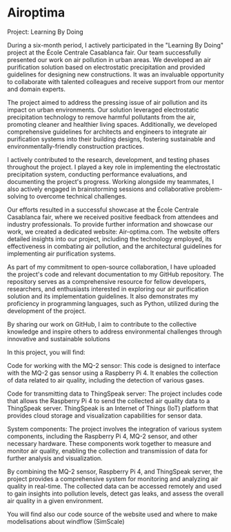 # Airoptima
Project: Learning By Doing

During a six-month period, I actively participated in the "Learning By Doing" project at the École Centrale Casablanca fair.
Our team successfully presented our work on air pollution in urban areas. We developed an air purification solution based on electrostatic precipitation and provided guidelines for designing new constructions.
It was an invaluable opportunity to collaborate with talented colleagues and receive support from our mentor and domain experts.

The project aimed to address the pressing issue of air pollution and its impact on urban environments. 
Our solution leveraged electrostatic precipitation technology to remove harmful pollutants from the air, promoting cleaner and healthier living spaces.
Additionally, we developed comprehensive guidelines for architects and engineers to integrate air purification systems into their building designs, fostering sustainable and environmentally-friendly construction practices.

I actively contributed to the research, development, and testing phases throughout the project. 
I played a key role in implementing the electrostatic precipitation system, conducting performance evaluations, and documenting the project's progress.
Working alongside my teammates, I also actively engaged in brainstorming sessions and collaborative problem-solving to overcome technical challenges.

Our efforts resulted in a successful showcase at the École Centrale Casablanca fair, where we received positive feedback from attendees and industry professionals. 
To provide further information and showcase our work, we created a dedicated website: Air-optima.com. The website offers detailed insights into our project, including the technology employed, its effectiveness in combating air pollution, and the architectural guidelines for implementing air purification systems.

As part of my commitment to open-source collaboration, I have uploaded the project's code and relevant documentation to my GitHub repository. 
The repository serves as a comprehensive resource for fellow developers, researchers, and enthusiasts interested in exploring our air purification solution and its implementation guidelines. 
It also demonstrates my proficiency in programming languages, such as Python, utilized during the development of the project.

By sharing our work on GitHub, I aim to contribute to the collective knowledge and inspire others to address environmental challenges through innovative and sustainable solutions

In this project, you will find:

Code for working with the MQ-2 sensor: This code is designed to interface with the MQ-2 gas sensor using a Raspberry Pi 4. It enables the collection of data related to air quality, including the detection of various gases.

Code for transmitting data to ThingSpeak server: The project includes code that allows the Raspberry Pi 4 to send the collected air quality data to a ThingSpeak server. ThingSpeak is an Internet of Things (IoT) platform that provides cloud storage and visualization capabilities for sensor data.

System components: The project involves the integration of various system components, including the Raspberry Pi 4, MQ-2 sensor, and other necessary hardware. These components work together to measure and monitor air quality, enabling the collection and transmission of data for further analysis and visualization.

By combining the MQ-2 sensor, Raspberry Pi 4, and ThingSpeak server, the project provides a comprehensive system for monitoring and analyzing air quality in real-time. The collected data can be accessed remotely and used to gain insights into pollution levels, detect gas leaks, and assess the overall air quality in a given environment.

You will find also our code source of the website used and where to make modelisations about windflow (SimScale)







